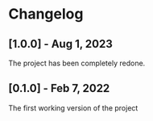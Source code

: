 # Changelog

## [1.0.0] - Aug 1, 2023

The project has been completely redone.

## [0.1.0] - Feb 7, 2022

The first working version of the project
